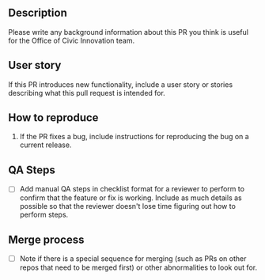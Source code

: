 ## Description

Please write any background information about this PR you think is useful for the Office of Civic Innovation team. 

## User story

If this PR introduces new functionality, include a user story or stories describing what this pull request is intended for.

## How to reproduce

1.  If the PR fixes a bug, include instructions for reproducing the bug on a current release.

## QA Steps

- [ ] Add manual QA steps in checklist format for a reviewer to perform to confirm that the feature or fix is working. Include as much details as possible so that the reviewer doesn't lose time figuring out how to perform steps.

## Merge process

- [ ] Note if there is a special sequence for merging (such as PRs on other repos that need to be merged first) or other abnormalities to look out for.
